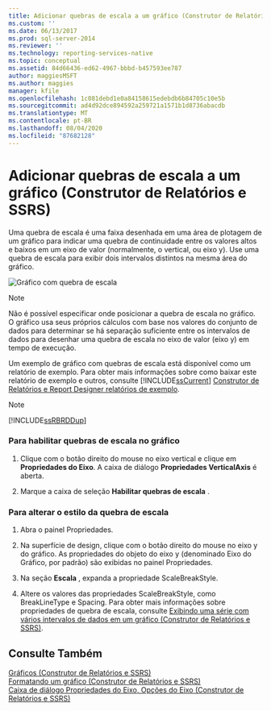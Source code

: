 ```yaml
---
title: Adicionar quebras de escala a um gráfico (Construtor de Relatórios e SSRS) | Microsoft Docs
ms.custom: ''
ms.date: 06/13/2017
ms.prod: sql-server-2014
ms.reviewer: ''
ms.technology: reporting-services-native
ms.topic: conceptual
ms.assetid: 84d66436-ed62-4967-bbbd-b457593ee787
author: maggiesMSFT
ms.author: maggies
manager: kfile
ms.openlocfilehash: 1c081debd1e0a84158615edebdb6b84705c10e5b
ms.sourcegitcommit: ad4d92dce894592a259721a1571b1d8736abacdb
ms.translationtype: MT
ms.contentlocale: pt-BR
ms.lasthandoff: 08/04/2020
ms.locfileid: "87682128"
---
```

# <a name="add-scale-breaks-to-a-chart-report-builder-and-ssrs"></a>Adicionar quebras de escala a um gráfico (Construtor de Relatórios e SSRS)
  Uma quebra de escala é uma faixa desenhada em uma área de plotagem de um gráfico para indicar uma quebra de continuidade entre os valores altos e baixos em um eixo de valor (normalmente, o vertical, ou eixo y). Use uma quebra de escala para exibir dois intervalos distintos na mesma área do gráfico.  
  
 ![Gráfico com quebra de escala](../media/rs-multipledatarangeschart-scalebreak.gif "Gráfico com quebra de escala")  
  
> [!NOTE]  
>  Não é possível especificar onde posicionar a quebra de escala no gráfico. O gráfico usa seus próprios cálculos com base nos valores do conjunto de dados para determinar se há separação suficiente entre os intervalos de dados para desenhar uma quebra de escala no eixo de valor (eixo y) em tempo de execução.  
  
 Um exemplo de gráfico com quebras de escala está disponível como um relatório de exemplo. Para obter mais informações sobre como baixar este relatório de exemplo e outros, consulte [!INCLUDE[ssCurrent](../../includes/sscurrent-md.md)] [Construtor de Relatórios e Report Designer relatórios de exemplo](https://go.microsoft.com/fwlink/?LinkId=198283).  
  
> [!NOTE]  
>  [!INCLUDE[ssRBRDDup](../../includes/ssrbrddup-md.md)]  
  
### <a name="to-enable-scale-breaks-on-the-chart"></a>Para habilitar quebras de escala no gráfico  
  
1.  Clique com o botão direito do mouse no eixo vertical e clique em **Propriedades do Eixo**. A caixa de diálogo **Propriedades VerticalAxis** é aberta.  
  
2.  Marque a caixa de seleção **Habilitar quebras de escala** .  
  
### <a name="to-change-the-style-of-the-scale-break"></a>Para alterar o estilo da quebra de escala  
  
1.  Abra o painel Propriedades.  
  
2.  Na superfície de design, clique com o botão direito do mouse no eixo y do gráfico. As propriedades do objeto do eixo y (denominado Eixo do Gráfico, por padrão) são exibidas no painel Propriedades.  
  
3.  Na seção **Escala** , expanda a propriedade ScaleBreakStyle.  
  
4.  Altere os valores das propriedades ScaleBreakStyle, como BreakLineType e Spacing. Para obter mais informações sobre propriedades de quebra de escala, consulte [Exibindo uma série com vários intervalos de dados em um gráfico &#40;Construtor de Relatórios e SSRS&#41;](displaying-a-series-with-multiple-data-ranges-on-a-chart.md).  
  
## <a name="see-also"></a>Consulte Também  
 [Gráficos &#40;Construtor de Relatórios e SSRS&#41;](charts-report-builder-and-ssrs.md)   
 [Formatando um gráfico &#40;Construtor de Relatórios e SSRS&#41;](formatting-a-chart-report-builder-and-ssrs.md)   
 [Caixa de diálogo Propriedades do Eixo, Opções do Eixo &#40;Construtor de Relatórios e SSRS&#41;](../axis-properties-dialog-box-axis-options-report-builder-and-ssrs.md)  
  
  
